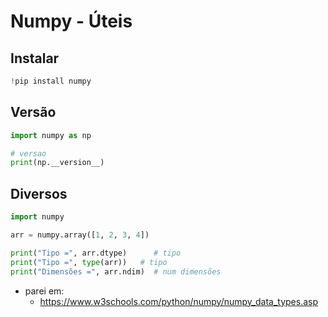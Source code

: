 # Numpy - Úteis

## Instalar

~~~python
!pip install numpy
~~~

## Versão

~~~python
import numpy as np

# versao
print(np.__version__)
~~~

## Diversos

~~~python
import numpy

arr = numpy.array([1, 2, 3, 4])

print("Tipo =", arr.dtype)      # tipo
print("Tipo =", type(arr))   # tipo
print("Dimensões =", arr.ndim)  # num dimensões
~~~

- parei em:
    - https://www.w3schools.com/python/numpy/numpy_data_types.asp